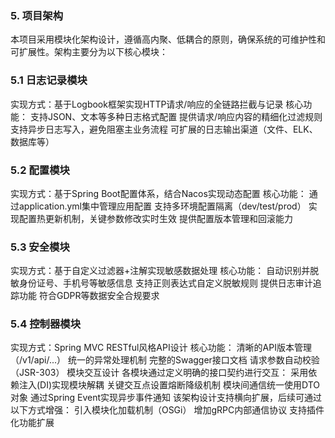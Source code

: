 <!--by 伍师杰-->
### 5. 项目架构
本项目采用模块化架构设计，遵循高内聚、低耦合的原则，确保系统的可维护性和可扩展性。架构主要分为以下核心模块：

### 5.1 日志记录模块
实现方式：基于Logbook框架实现HTTP请求/响应的全链路拦截与记录
核心功能：
支持JSON、文本等多种日志格式配置
提供请求/响应内容的精细化过滤规则
支持异步日志写入，避免阻塞主业务流程
可扩展的日志输出渠道（文件、ELK、数据库等）

### 5.2 配置模块
实现方式：基于Spring Boot配置体系，结合Nacos实现动态配置
核心功能：
通过application.yml集中管理应用配置
支持多环境配置隔离（dev/test/prod）
实现配置热更新机制，关键参数修改实时生效
提供配置版本管理和回滚能力

### 5.3 安全模块
实现方式：基于自定义过滤器+注解实现敏感数据处理
核心功能：
自动识别并脱敏身份证号、手机号等敏感信息
支持正则表达式自定义脱敏规则
提供日志审计追踪功能
符合GDPR等数据安全合规要求

### 5.4 控制器模块
实现方式：Spring MVC RESTful风格API设计
核心功能：
清晰的API版本管理（/v1/api/...）
统一的异常处理机制
完整的Swagger接口文档
请求参数自动校验（JSR-303）
模块交互设计
各模块通过定义明确的接口契约进行交互：
采用依赖注入(DI)实现模块解耦
关键交互点设置熔断降级机制
模块间通信统一使用DTO对象
通过Spring Event实现异步事件通知
该架构设计支持横向扩展，后续可通过以下方式增强：
引入模块化加载机制（OSGi）
增加gRPC内部通信协议
支持插件化功能扩展